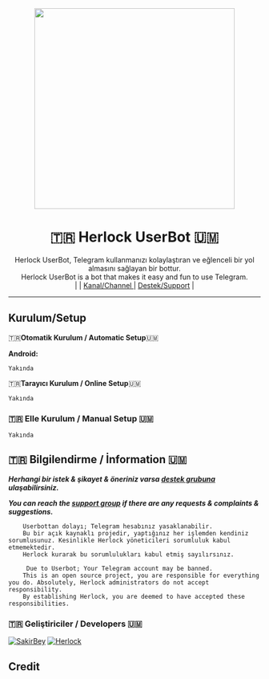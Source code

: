 
<div align="center">
  <img src="https://i.hizliresim.com/bedvs8y.jpg" width="400" height="400">
  <h1>🇹🇷 Herlock UserBot 🇺🇲</h1>
</div>
<p align="center">
    Herlock UserBot, Telegram kullanmanızı kolaylaştıran ve eğlenceli bir yol almasını sağlayan bir bottur. <br>
    Herlock UserBot is a bot that makes it easy and fun to use Telegram.
    <br>
        |
         |
        <a href="https://t.me/HerlockUserBot">Kanal/Channel </a> |
        <a href="https://t.me/HerlockSupport">Destek/Support</a> |
    <br>
</p>

----
## Kurulum/Setup
 🇹🇷**Otomatik Kurulum / Automatic Setup**🇺🇲

**Android:** 

`Yakında`

🇹🇷**Tarayıcı Kurulum / Online Setup**🇺🇲

`Yakında`

### 🇹🇷 Elle Kurulum / Manual Setup 🇺🇲

`Yakında`

## 🇹🇷 Bilgilendirme / İnformation 🇺🇲
***Herhangi bir istek & şikayet & öneriniz varsa [destek grubuna](https://t.me/HerlockSupport) ulaşabilirsiniz.***

***You can reach the [support group](https://t.me/HerlockSupport) if there are any requests & complaints & suggestions.***
```
    Userbottan dolayı; Telegram hesabınız yasaklanabilir.
    Bu bir açık kaynaklı projedir, yaptığınız her işlemden kendiniz sorumlusunuz. Kesinlikle Herlock yöneticileri sorumluluk kabul etmemektedir.
    Herlock kurarak bu sorumlulukları kabul etmiş sayılırsınız.
```

```
     Due to Userbot; Your Telegram account may be banned.
    This is an open source project, you are responsible for everything you do. Absolutely, Herlock administrators do not accept responsibility.
    By establishing Herlock, you are deemed to have accepted these responsibilities.
```

### 🇹🇷 Geliştiriciler / Developers 🇺🇲
  [![SakirBey](https://github.com/SakirBey1.png?size=100)](https://github.com/SakirBey1)
 [![Herlock](https://github.com/Herlockexe.png?size=100)](https://github.com/herlockexe)

## Credit



